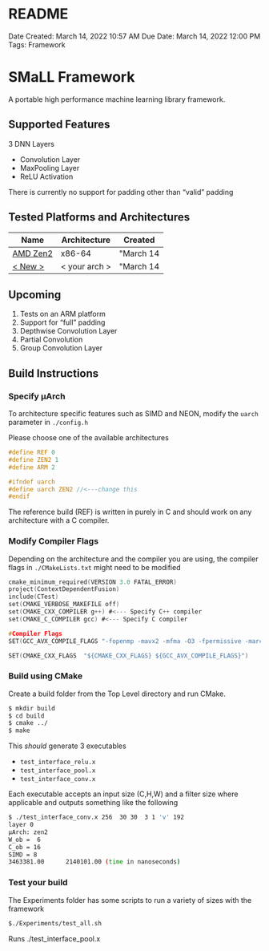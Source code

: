 # README

Date Created: March 14, 2022 10:57 AM
Due Date: March 14, 2022 12:00 PM
Tags: Framework

# SMaLL Framework

A portable high performance machine learning library framework.

## Supported Features

3 DNN Layers

- Convolution Layer
- MaxPooling Layer
- ReLU Activation

There is currently no support for padding other than “valid” padding

## Tested Platforms and Architectures
|Name|Architecture|Created|
|---|---|---|
|[AMD Zen2](platform_notes/AMD.md)|x86-64|"March 14| 2022 11:33 AM"|
|[< New >](platform_notes/New.md)|< your arch >|"March 14| 2022 11:33 AM"|

## Upcoming

1. Tests on an ARM platform
2. Support for “full” padding
3. Depthwise Convolution Layer
4. Partial Convolution
5. Group Convolution Layer

## Build Instructions

### Specify µArch

To architecture specific features such as SIMD and NEON, modify the `uarch` parameter in `./config.h`

Please choose one of the available architectures

```c
#define REF 0
#define ZEN2 1
#define ARM 2

#ifndef uarch
#define uarch ZEN2 //<---change this
#endif
```

The reference build (REF) is written in purely in C and should work on any architecture with a C compiler.

### Modify Compiler Flags

Depending on the architecture and the compiler you are using, the compiler flags in `./CMakeLists.txt` might need to be modified

```c
cmake_minimum_required(VERSION 3.0 FATAL_ERROR)
project(ContextDependentFusion)
include(CTest)
set(CMAKE_VERBOSE_MAKEFILE off)
set(CMAKE_CXX_COMPILER g++) #<--- Specify C++ compiler
set(CMAKE_C_COMPILER gcc) #<--- Specify C compiler

#Compiler Flags 
SET(GCC_AVX_COMPILE_FLAGS "-fopenmp -mavx2 -mfma -O3 -fpermissive -march=native")

SET(CMAKE_CXX_FLAGS  "${CMAKE_CXX_FLAGS} ${GCC_AVX_COMPILE_FLAGS}")
```

### Build using CMake

Create a build folder from the Top Level directory and run CMake.

```bash
$ mkdir build
$ cd build
$ cmake ../
$ make
```

This *should* generate 3 executables

- `test_interface_relu.x`
- `test_interface_pool.x`
- `test_interface_conv.x`

Each executable accepts an input size (C,H,W) and a  filter size where applicable and outputs something like the following

```bash
$ ./test_interface_conv.x 256  30 30  3 1 'v' 192
layer 0 
µArch: zen2 
W_ob =  6 
C_ob = 16 
SIMD = 8 
3463381.00      2140101.00 (time in nanoseconds)
```

### Test your build

The Experiments folder has some scripts to run a variety of sizes with the framework

```bash
$./Experiments/test_all.sh
```

Runs ./test_interface_pool.x